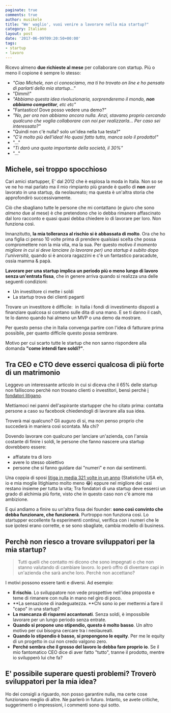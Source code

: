 ```yaml
---
paginate: true
comments: true
author: musikele
title: "We' waglio', vuoi venire a lavorare nella mia startup?"
category: Italiano
layout: post
date: '2017-06-09T09:20:50+00:00'
tags:
- startup
- lavoro
---
```


Ricevo almeno **due richieste al mese** per collaborare con startup. 
Più o meno il copione è sempre lo stesso:

- _"Ciao Michele, non ci conosciamo, ma ti ho trovato on line e ho pensato di parlarti della mia startup..."_
- "Dimmi!"
- _"Abbiamo questa idea rivoluzionaria, sorprenderemo il mondo, **non abbiamo competitor**, etc etc"_
- "Fantastico! Dove posso vedere una demo?"
- _"No, per ora non abbiamo ancora nulla. Anzi, stavamo proprio cercando qualcuno che voglia collaborare con noi per realizzarla... Per caso sei interessato?"_
- "Quindi non c'è nulla? solo un'idea nella tua testa?"
- _"C'è molto più dell'idea! Ho quasi fatto tutto, manca solo il prodotto!"_
- "..."
- _"Ti darò una quota importante della società, il 30%"_
- "..."

## Michele, sei troppo spocchioso

Cari amici startupper, E' dal 2012 che è esplosa la moda in Italia. Non so se ve ne ho mai parlato ma il mio rimpianto più grande è quello di **non** aver lavorato in una startup, da neolaureato; ma questa è un'altra storia che approfondirò successivamente.

Ciò che sbagliano tutte le persone che mi contattano (e giuro che sono *almeno* due al mese) è che pretendono che io debba rimanere affascinato dal loro racconto e quasi quasi debba chiedere io di lavorare per loro. Non funziona così.

Innanzitutto, **la mia tolleranza al rischio si è abbassata di molto**. Ora che ho una figlia ci penso 10 volte prima di prendere qualsiasi scelta che possa compromettere non la mia vita, ma la sua. Per questo motivo *il momento migliore in cui si deve lanciare (o lavorare per) una startup è subito dopo l'università*, quando si è ancora ragazzini e c'è un fantastico paracadute, ossia mamma & papà.

**Lavorare per una startup implica un periodo più o meno lungo di lavoro senza un'entrata fissa**, che in genere arriva quando si realizza una delle seguenti condizioni:

* Un investitore ci mette i soldi
* La startup trova dei clienti paganti

Trovare un investitore è difficile:  in Italia i fondi di investimento disposti a finanziare qualcosa si contano sulle dita di una mano. E se ti danno il cash, te lo danno quando hai almeno un MVP o una demo da mostrare.

Per questo penso che in Italia convenga partire con l'idea di fatturare prima possibile, per quanto difficile questo possa sembrare.

Motivo per cui scarto tutte le startup che non sanno rispondere alla domanda **"come intendi fare soldi?"**.

## Tra CEO e CTO deve esserci qualcosa di più forte di un matrimonio

Leggevo un interessante articolo in cui si diceva che il 65% delle startup non falliscono perchè non trovano clienti o investitori, bensì perchè [i fondatori litigano](http://money.cnn.com/2014/02/24/smallbusiness/startups-entrepreneur-cofounder/index.html).

Mettiamoci nei panni dell'aspirante startupper che ho citato prima: contatta persone a caso su facebook chiedendogli di lavorare alla sua idea.

Troverà mai qualcuno? Gli auguro di si, ma non penso proprio che succederà in maniera così scontata. Ma chi?

Dovendo lavorare con qualcuno per lanciare un'azienda, con l'ansia costante di finire i soldi, le persone che fanno nascere una startup dovrebbero essere:

* affiatate tra di loro
* avere lo stesso obiettivo
* persone che si fanno guidare dai "numeri" e non dai sentimenti.

Una coppia di sposi [litiga in media 321 volte in un anno](http://fundersandfounders.com/startup-dirty-laundry-conflicts-that-kill-partnerships/) (Statistiche USA eh, io e mia moglie litighiamo molto meno 😂) eppure nel migliore dei casi restano insieme per tutta la vita; Tra fondatori di una startup deve esserci un grado di alchimia più forte, visto che in questo caso non c'è amore ma ambizione. 

E qui andiamo a finire su un'altra fissa dei founder: **sono così convinto che debba funzionare, che funzionerà**. Purtroppo non funziona così. Lo startupper eccellente fa esperimenti continui, verifica con i numeri che le sue ipotesi erano corrette, e se sono sbagliate, cambia modello di business.

## Perchè non riesco a trovare sviluppatori per la mia startup?

> Tutti quelli che contatto mi dicono che sono impegnati o che non stanno valutando di cambiare lavoro. Io però offro di diventare capi in un'azienda che sarà anche loro. Perchè non accettano?

I motivi possono essere tanti e diversi. Ad esempio:

* **Il rischio**. Lo sviluppatore non vede prospettive nell'idea proposta e teme di rimanere con nulla in mano nel giro di poco.
* **La sensazione di inadeguatezza. **Chi sono io per mettermi a fare il "capo" in una startup?
* **La mancanza di risparmi accantonati**. Senza soldi, è impossibile lavorare per un lungo periodo senza entrate.
* **Quando si propone uno stipendio, questo è molto basso**. Un altro motivo per cui bisogna cercare tra i neolaureati.
* **Quando lo stipendio è basso, si propongono le equity**. Per me le equity di un progetto in cui non credo valgono zero.
* **Perché sembra che il grosso del lavoro lo debba fare proprio io**. Se il mio fantomatico CEO dice di aver fatto "tutto", tranne il prodotto, mentre io svilupperò lui che fa?

## E' possibile superare questi problemi? Troverò sviluppatori per la mia idea?

Ho dei consigli a riguardo, non posso garantire nulla, ma certe cose funzionano meglio di altre. Ne parlerò in futuro. Intanto, se avete critiche, suggerimenti o impressioni, i commenti sono qui sotto.

